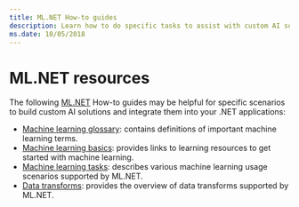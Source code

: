 ```yaml
---
title: ML.NET How-to guides
description: Learn how to do specific tasks to assist with custom AI solutions creation and Machine Learning integration into your .NET applications.
ms.date: 10/05/2018
---
```

# ML.NET resources

The following  [ML.NET](../index.md) How-to guides may be helpful for specific scenarios to build custom AI solutions and integrate them into your .NET applications:

- [Machine learning glossary](glossary.md): contains definitions of important machine learning terms.
- [Machine learning basics](basics.md): provides links to learning resources to get started with machine learning.
- [Machine learning tasks](tasks.md): describes various machine learning usage scenarios supported by ML.NET.
- [Data transforms](transforms.md): provides the overview of data transforms supported by ML.NET.